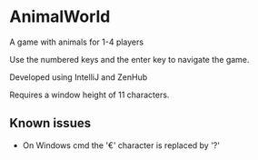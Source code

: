 # AnimalWorld
A game with animals for 1-4 players

Use the numbered keys and the enter key to navigate the game.

Developed using IntelliJ and ZenHub

Requires a window height of 11 characters.

## Known issues
* On Windows cmd the '€' character is replaced by '?'
